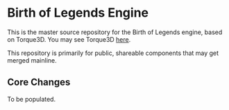 # Birth of Legends Engine

This is the master source repository for the Birth of Legends engine, based on Torque3D. You may see Torque3D [here](https://github.com/TorqueGameEngines/Torque3D).

This repository is primarily for public, shareable components that may get merged mainline.

## Core Changes

To be populated.

